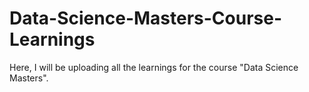 # Data-Science-Masters-Course-Learnings
Here, I will be uploading all the learnings for the course "Data Science Masters".
